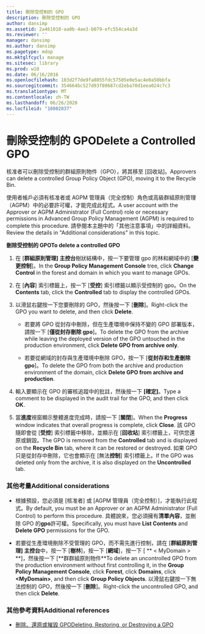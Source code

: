 ```yaml
---
title: 刪除受控制的 GPO
description: 刪除受控制的 GPO
author: dansimp
ms.assetid: 2a461018-aa0b-4ae3-b079-efc554ca4a3d
ms.reviewer: ''
manager: dansimp
ms.author: dansimp
ms.pagetype: mdop
ms.mktglfcycl: manage
ms.sitesec: library
ms.prod: w10
ms.date: 06/16/2016
ms.openlocfilehash: 103d2f7de9fa8055fdc57505e0e5ac4e0a50bbfa
ms.sourcegitcommit: 354664bc527d93f80687cd2eba70d1eea024c7c3
ms.translationtype: MT
ms.contentlocale: zh-TW
ms.lasthandoff: 06/26/2020
ms.locfileid: "10802837"
---
```

# <span data-ttu-id="fd95b-103">刪除受控制的 GPO</span><span class="sxs-lookup"><span data-stu-id="fd95b-103">Delete a Controlled GPO</span></span>


<span data-ttu-id="fd95b-104">核准者可以刪除受控制的群組原則物件（GPO），將其移至 [回收站]。</span><span class="sxs-lookup"><span data-stu-id="fd95b-104">Approvers can delete a controlled Group Policy Object (GPO), moving it to the Recycle Bin.</span></span>

<span data-ttu-id="fd95b-105">使用者帳戶必須有核准者或 AGPM 管理員（完全控制）角色或高級群組原則管理（AGPM）中的必要許可權，才能完成此程式。</span><span class="sxs-lookup"><span data-stu-id="fd95b-105">A user account with the Approver or AGPM Administrator (Full Control) role or necessary permissions in Advanced Group Policy Management (AGPM) is required to complete this procedure.</span></span> <span data-ttu-id="fd95b-106">請參閱本主題中的「其他注意事項」中的詳細資料。</span><span class="sxs-lookup"><span data-stu-id="fd95b-106">Review the details in "Additional considerations" in this topic.</span></span>

**<span data-ttu-id="fd95b-107">刪除受控制的 GPO</span><span class="sxs-lookup"><span data-stu-id="fd95b-107">To delete a controlled GPO</span></span>**

1.  <span data-ttu-id="fd95b-108">在 [**群組原則管理] 主控台**樹狀結構中，按一下要管理 gpo 的林和網域中的 [**變更控制**]。</span><span class="sxs-lookup"><span data-stu-id="fd95b-108">In the **Group Policy Management Console** tree, click **Change Control** in the forest and domain in which you want to manage GPOs.</span></span>

2.  <span data-ttu-id="fd95b-109">在 [**內容**] 索引標籤上，按一下 [**受控**] 索引標籤以顯示受控制的 gpo。</span><span class="sxs-lookup"><span data-stu-id="fd95b-109">On the **Contents** tab, click the **Controlled** tab to display the controlled GPOs.</span></span>

3.  <span data-ttu-id="fd95b-110">以滑鼠右鍵按一下您要刪除的 GPO，然後按一下 [**刪除**]。</span><span class="sxs-lookup"><span data-stu-id="fd95b-110">Right-click the GPO you want to delete, and then click **Delete**.</span></span>

    -   <span data-ttu-id="fd95b-111">若要將 GPO 從封存中刪除，但在生產環境中保持不變的 GPO 部署版本，請按一下 [**僅從封存刪除 gpo**]。</span><span class="sxs-lookup"><span data-stu-id="fd95b-111">To delete the GPO from the archive while leaving the deployed version of the GPO untouched in the production environment, click **Delete GPO from archive only**.</span></span>

    -   <span data-ttu-id="fd95b-112">若要從網域的封存與生產環境中刪除 GPO，按一下 [**從封存和生產刪除 gpo**]。</span><span class="sxs-lookup"><span data-stu-id="fd95b-112">To delete the GPO from both the archive and production environment of the domain, click **Delete GPO from archive and production**.</span></span>

4.  <span data-ttu-id="fd95b-113">輸入要顯示在 GPO 的審核追蹤中的批註，然後按一下 **[確定]**。</span><span class="sxs-lookup"><span data-stu-id="fd95b-113">Type a comment to be displayed in the audit trail for the GPO, and then click **OK**.</span></span>

5.  <span data-ttu-id="fd95b-114">當**進度**視窗顯示整體進度完成時，請按一下 [**關閉**]。</span><span class="sxs-lookup"><span data-stu-id="fd95b-114">When the **Progress** window indicates that overall progress is complete, click **Close**.</span></span> <span data-ttu-id="fd95b-115">該 GPO 隨即會從 [**受控**] 索引標籤中移除，並顯示在 [**回收站**] 索引標籤上，可供您還原或銷毀。</span><span class="sxs-lookup"><span data-stu-id="fd95b-115">The GPO is removed from the **Controlled** tab and is displayed on the **Recycle Bin** tab, where it can be restored or destroyed.</span></span> <span data-ttu-id="fd95b-116">如果 GPO 只是從封存中刪除，它也會顯示在 [無法**控制**] 索引標籤上。</span><span class="sxs-lookup"><span data-stu-id="fd95b-116">If the GPO was deleted only from the archive, it is also displayed on the **Uncontrolled** tab.</span></span>

### <span data-ttu-id="fd95b-117">其他考量</span><span class="sxs-lookup"><span data-stu-id="fd95b-117">Additional considerations</span></span>

-   <span data-ttu-id="fd95b-118">根據預設，您必須是 [核准者] 或 [AGPM 管理員（完全控制）]，才能執行此程式。</span><span class="sxs-lookup"><span data-stu-id="fd95b-118">By default, you must be an Approver or an AGPM Administrator (Full Control) to perform this procedure.</span></span> <span data-ttu-id="fd95b-119">具體說來，您必須擁有**清單內容**，並刪除 GPO 的**gpo**許可權。</span><span class="sxs-lookup"><span data-stu-id="fd95b-119">Specifically, you must have **List Contents** and **Delete GPO** permissions for the GPO.</span></span>

-   <span data-ttu-id="fd95b-120">若要從生產環境刪除不受管理的 GPO，而不需先進行控制，請在 [**群組原則管理] 主控台**中，按一下 [**樹林**]，按一下 [**網域**]，按一下 [ \*\* &lt; MyDomain &gt; **]，然後按一下 [**群群組原則物件\*\*</span><span class="sxs-lookup"><span data-stu-id="fd95b-120">To delete an uncontrolled GPO from the production environment without first controlling it, in the **Group Policy Management Console**, click **Forest**, click **Domains**, click **&lt;MyDomain&gt;**, and then click **Group Policy Objects**.</span></span> <span data-ttu-id="fd95b-121">以滑鼠右鍵按一下無法控制的 GPO，然後按一下 [**刪除**]。</span><span class="sxs-lookup"><span data-stu-id="fd95b-121">Right-click the uncontrolled GPO, and then click **Delete**.</span></span>

### <span data-ttu-id="fd95b-122">其他參考資料</span><span class="sxs-lookup"><span data-stu-id="fd95b-122">Additional references</span></span>

-   [<span data-ttu-id="fd95b-123">刪除、還原或摧毀 GPO</span><span class="sxs-lookup"><span data-stu-id="fd95b-123">Deleting, Restoring, or Destroying a GPO</span></span>](deleting-restoring-or-destroying-a-gpo-agpm40.md)

 

 





